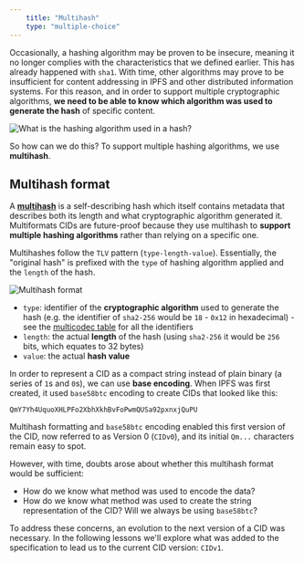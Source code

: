 ```yaml
---
    title: "Multihash"
    type: "multiple-choice"
---
```


Occasionally, a hashing algorithm may be proven to be insecure, meaning it no longer complies with the characteristics that we defined earlier. This has already happened with `sha1`. With time, other algorithms may prove to be insufficient for content addressing in IPFS and other distributed information systems. For this reason, and in order to support multiple cryptographic algorithms, **we need to be able to know which algorithm was used to generate the hash** of specific content.

![What is the hashing algorithm used in a hash?](/tutorial-assets/T0006L02-what-algo.jpg)

So how can we do this?
To support multiple hashing algorithms, we use **multihash**.

## Multihash format

A [**multihash**](https://multiformats.io/multihash/) is a self-describing hash which itself contains metadata that describes both its length and what cryptographic algorithm generated it. Multiformats CIDs are future-proof because they use multihash to
**support multiple hashing algorithms** rather than relying on a specific one.

Multihashes follow the `TLV` pattern (`type-length-value`). Essentially, the "original hash" is prefixed with the `type` of hashing algorithm applied and the `length` of the hash.

![Multihash format](/tutorial-assets/T0006L02-multihash.jpg)

 - `type`: identifier of the **cryptographic algorithm** used to generate the hash (e.g. the identifier of `sha2-256` would be `18` - `0x12` in hexadecimal) - see the [multicodec table](https://github.com/multiformats/multicodec/blob/master/table.csv) for all the identifiers
 - `length`: the actual **length** of the hash (using `sha2-256` it would be `256` bits, which equates to 32 bytes)
 - `value`: the actual **hash value**

In order to represent a CID as a compact string instead of plain binary (a series of `1`s and `0`s), we can use **base encoding**. When IPFS was first created, it used `base58btc` encoding to create CIDs that looked like this:

`QmY7Yh4UquoXHLPFo2XbhXkhBvFoPwmQUSa92pxnxjQuPU`

Multihash formatting and `base58btc` encoding enabled this first version of the CID, now referred to as Version 0 (`CIDv0`), and its initial `Qm...` characters remain easy to spot.

However, with time, doubts arose about whether this multihash format would be sufficient:
 - How do we know what method was used to encode the data?
 - How do we know what method was used to create the string representation of the CID? Will we always be using `base58btc`?

To address these concerns, an evolution to the next version of a CID was necessary. In the following lessons we'll explore what was added to the specification to lead us to the current CID version: `CIDv1`.

